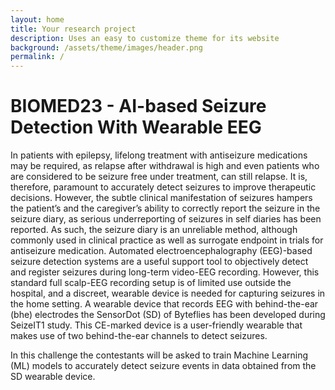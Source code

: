 ```yaml
---
layout: home
title: Your research project
description: Uses an easy to customize theme for its website
background: /assets/theme/images/header.png
permalink: /
---
```


# BIOMED23 - AI-based Seizure Detection With Wearable EEG

In patients with epilepsy, lifelong treatment with antiseizure medications may be required, as relapse after withdrawal is high and even patients who are considered to be seizure free under treatment, can still relapse. It is, therefore, paramount to accurately detect seizures to improve therapeutic decisions. However, the subtle clinical manifestation of seizures hampers the patient’s and the caregiver’s ability to correctly report the seizure in the seizure diary, as serious underreporting of seizures in self diaries has been reported. As such, the seizure diary is an unreliable method, although commonly used in clinical practice as well as surrogate endpoint in trials for antiseizure medication. Automated electroencephalography (EEG)-based seizure detection systems are a useful support tool to objectively detect and register seizures during long-term video-EEG recording. However, this standard full scalp-EEG recording setup is of limited use outside the hospital, and a discreet, wearable device is needed for capturing seizures in the home setting. A wearable device that records EEG with behind-the-ear (bhe) electrodes the SensorDot (SD) of Byteflies has been developed during SeizeIT1 study. This CE-marked device is a user-friendly wearable that makes use of two behind-the-ear channels to detect seizures.

In this challenge the contestants will be asked to train Machine Learning (ML) models to accurately detect seizure events in data obtained from the SD wearable device.
